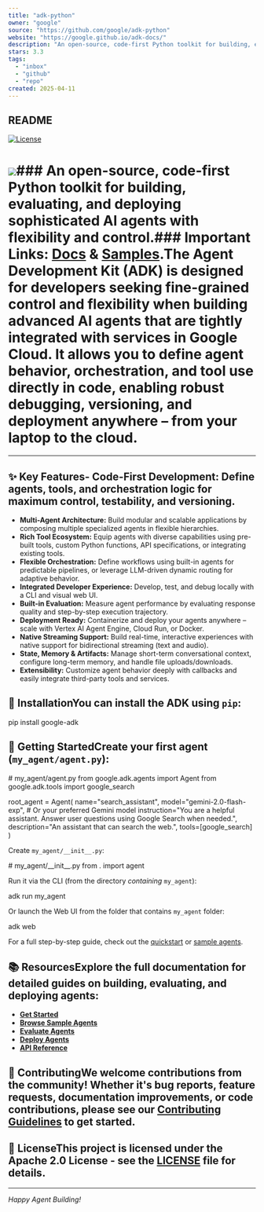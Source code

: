 ```yaml
---
title: "adk-python"
owner: "google"
source: "https://github.com/google/adk-python"
website: "https://google.github.io/adk-docs/"
description: "An open-source, code-first Python toolkit for building, evaluating, and deploying sophisticated AI agents with flexibility and control."
stars: 3.3
tags:
  - "inbox"
  - "github"
  - "repo"
created: 2025-04-11
---
```

## README

[![License](https://camo.githubusercontent.com/5ce2e21e84680df1ab24807babebc3417d27d66e0826a350eb04ab57f4c8f3e5/68747470733a2f2f696d672e736869656c64732e696f2f62616467652f4c6963656e73652d4170616368655f322e302d626c75652e737667)](https://github.com/google/adk-python/blob/main/LICENSE)

# [![](https://github.com/google/adk-python/raw/main/assets/agent-development-kit.png)](https://github.com/google/adk-python/blob/main/assets/agent-development-kit.png)### An open-source, code-first Python toolkit for building, evaluating, and deploying sophisticated AI agents with flexibility and control.### Important Links: [Docs](https://google.github.io/adk-docs/) & [Samples](https://github.com/google/adk-samples).The Agent Development Kit (ADK) is designed for developers seeking fine-grained control and flexibility when building advanced AI agents that are tightly integrated with services in Google Cloud. It allows you to define agent behavior, orchestration, and tool use directly in code, enabling robust debugging, versioning, and deployment anywhere – from your laptop to the cloud.

---

## ✨ Key Features- **Code-First Development:** Define agents, tools, and orchestration logic for maximum control, testability, and versioning.
- **Multi-Agent Architecture:** Build modular and scalable applications by composing multiple specialized agents in flexible hierarchies.
- **Rich Tool Ecosystem:** Equip agents with diverse capabilities using pre-built tools, custom Python functions, API specifications, or integrating existing tools.
- **Flexible Orchestration:** Define workflows using built-in agents for predictable pipelines, or leverage LLM-driven dynamic routing for adaptive behavior.
- **Integrated Developer Experience:** Develop, test, and debug locally with a CLI and visual web UI.
- **Built-in Evaluation:** Measure agent performance by evaluating response quality and step-by-step execution trajectory.
- **Deployment Ready:** Containerize and deploy your agents anywhere – scale with Vertex AI Agent Engine, Cloud Run, or Docker.
- **Native Streaming Support:** Build real-time, interactive experiences with native support for bidirectional streaming (text and audio).
- **State, Memory & Artifacts:** Manage short-term conversational context, configure long-term memory, and handle file uploads/downloads.
- **Extensibility:** Customize agent behavior deeply with callbacks and easily integrate third-party tools and services.

## 🚀 InstallationYou can install the ADK using `pip`:

pip install google-adk

## 🏁 Getting StartedCreate your first agent (`my_agent/agent.py`):

\# my\_agent/agent.py
from google.adk.agents import Agent
from google.adk.tools import google\_search

root\_agent \= Agent(
    name\="search\_assistant",
    model\="gemini-2.0-flash-exp", \# Or your preferred Gemini model
    instruction\="You are a helpful assistant. Answer user questions using Google Search when needed.",
    description\="An assistant that can search the web.",
    tools\=\[google\_search\]
)

Create `my_agent/__init__.py`:

\# my\_agent/\_\_init\_\_.py
from . import agent

Run it via the CLI (from the directory *containing* `my_agent`):

adk run my\_agent

Or launch the Web UI from the folder that contains `my_agent` folder:

adk web

For a full step-by-step guide, check out the [quickstart](https://google.github.io/adk-docs/get-started/quickstart/) or [sample agents](https://github.com/google/adk-samples).

## 📚 ResourcesExplore the full documentation for detailed guides on building, evaluating, and deploying agents:

- **[Get Started](https://google.github.io/adk-docs/get-started/)**
- **[Browse Sample Agents](https://github.com/google/adk-samples)**
- **[Evaluate Agents](https://google.github.io/adk-docs/evaluate/)**
- **[Deploy Agents](https://google.github.io/adk-docs/deploy/)**
- **[API Reference](https://google.github.io/adk-docs/api-reference/)**

## 🤝 ContributingWe welcome contributions from the community! Whether it's bug reports, feature requests, documentation improvements, or code contributions, please see our [**Contributing Guidelines**](https://github.com/google/adk-python/blob/main/CONTRIBUTING.md) to get started.

## 📄 LicenseThis project is licensed under the Apache 2.0 License - see the [LICENSE](https://github.com/google/adk-python/blob/main/LICENSE) file for details.

---

*Happy Agent Building!*


